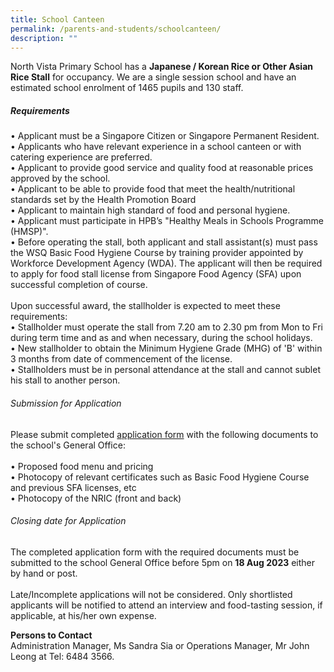 ```yaml
---
title: School Canteen
permalink: /parents-and-students/schoolcanteen/
description: ""
---
```

North Vista Primary School has a **Japanese / Korean Rice or Other Asian Rice Stall** for occupancy. We are a single session school and have an estimated school enrolment of 1465 pupils and 130 staff.

##### Requirements
•	Applicant must be a Singapore Citizen or Singapore Permanent Resident. <br>
•	Applicants who have relevant experience in a school canteen or with catering experience are preferred. <br>
•	Applicant to provide good service and quality food at reasonable prices approved by the school.<br>
•	Applicant to be able to provide food that meet the health/nutritional standards set by the Health Promotion Board<br>
•	Applicant to maintain high standard of food and personal hygiene.<br>
•	Applicant must participate in HPB’s "Healthy Meals in Schools Programme (HMSP)".<br>
•	Before operating the stall, both applicant and stall assistant(s) must pass the WSQ Basic Food Hygiene Course by training provider appointed by Workforce Development Agency (WDA). The applicant will then be required to apply for food stall license from Singapore Food Agency (SFA) upon successful completion of course.
<br><br>
Upon successful award, the stallholder is expected to meet these requirements: <br>
•	Stallholder must operate the stall from 7.20 am to 2.30 pm from Mon to Fri during term time and as and when necessary, during the school holidays. <br>
•	New stallholder to obtain the Minimum Hygiene Grade (MHG) of 'B' within 3 months from date of commencement of the license. <br>
•	Stallholders must be in personal attendance at the stall and cannot sublet his stall to another person.

 ###### Submission for Application     
 
 Please submit completed [application form](/files/canteen_stall.pdf) with the following documents to the school's General Office: <br><br>
•	Proposed food menu and pricing <br>
•	Photocopy of relevant certificates such as Basic Food Hygiene Course and previous SFA licenses, etc <br>
•	Photocopy of the NRIC (front and back)

###### Closing date for Application <br>
The completed application form with the required documents must be submitted to the school General Office before 5pm on **18 Aug 2023** either by hand or post. <br><br>
Late/Incomplete applications will not be considered. Only shortlisted applicants will be notified to attend an interview and food-tasting session, if applicable, at his/her own expense.

**Persons to Contact** <br>
Administration Manager, Ms Sandra Sia or Operations Manager, Mr John Leong at                 Tel: 6484 3566.